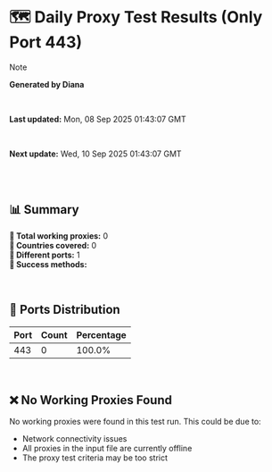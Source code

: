 # 🗺️ Daily Proxy Test Results (Only Port 443)

> [!NOTE]
>
> **Generated by Diana**
>
> <br/>
>
> **Last updated:** Mon, 08 Sep 2025 01:43:07 GMT
>
> <br/>
>
> **Next update:** Wed, 10 Sep 2025 01:43:07 GMT
>
> <br/>

</br>

## 📊 Summary

**🔹 Total working proxies:** 0  
**🔹 Countries covered:** 0  
**🔹 Different ports:** 1  
**🔹 Success methods:**

<br/>

## 🔌 Ports Distribution

| Port | Count | Percentage |
| ---- | ----- | ---------- |
| 443  | 0     | 100.0%     |

<br/>

## ❌ No Working Proxies Found

No working proxies were found in this test run. This could be due to:

- Network connectivity issues
- All proxies in the input file are currently offline
- The proxy test criteria may be too strict
